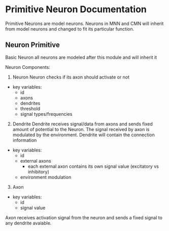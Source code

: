 # Primitive Neuron Documentation

Primitive Neurons are model neurons. Neurons in MNN and CMN will inherit from model neurons and changed to fit its particular function.

## Neuron Primitive
Basic Neuron all neurons are modeled after this module and will inherit it

Neuron Components:
1. Neuron
Neuron checks if its axon should activate or not
- key variables:
    - id
    - axons
    - dendrites
    - threshold
    - signal types/frequencies

2. Dendrite
Dendrite receives signal/data from axons and sends fixed amount of potential to the Neuron. The signal received by axon is modulated by the environment. Dendrite will contain the connection information
- key variables:
    - id
    - external axons
        - each external axon contains its own signal value (excitatory vs inhibitory)
    - environment modulation
    
3. Axon
- key variables:
    - id
    - signal value

Axon receives activation signal from the neuron and sends a fixed signal to any dendrite avaiable. 